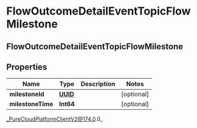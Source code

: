 # FlowOutcomeDetailEventTopicFlowMilestone

## FlowOutcomeDetailEventTopicFlowMilestone

## Properties

|Name | Type | Description | Notes|
|------------ | ------------- | ------------- | -------------|
| **milestoneId** | [**UUID**](UUID) |  | [optional] |
| **milestoneTime** | **Int64** |  | [optional] |



_PureCloudPlatformClientV2@174.0.0_
